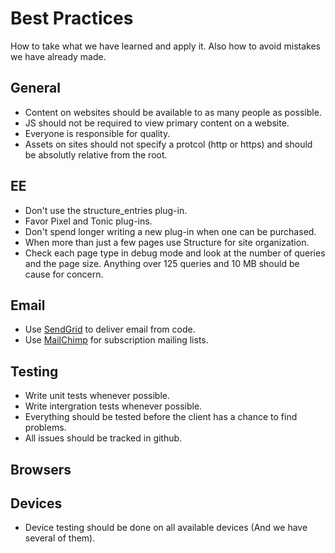 Best Practices
==============

How to take what we have learned and apply it. Also how to avoid mistakes we have already made.

General
-------

* Content on websites should be available to as many people as possible.
* JS should not be required to view primary content on a website.
* Everyone is responsible for quality.
* Assets on sites should not specify a protcol (http or https) and should be absolutly relative from the root.


EE
-------

* Don't use the structure_entries plug-in.
* Favor Pixel and Tonic plug-ins. 
* Don't spend longer writing a new plug-in when one can be purchased.
* When more than just a few pages use Structure for site organization.
* Check each page type in debug mode and look at the number of queries and the page size. Anything over 125 queries and 10 MB should be cause for concern.


Email
-------

* Use [SendGrid](http://sendgrid.com) to deliver email from code.
* Use [MailChimp](http://mailchimp.com/) for subscription mailing lists.


Testing
-------

* Write unit tests whenever possible.
* Write intergration tests whenever possible.
* Everything should be tested before the client has a chance to find problems.
* All issues should be tracked in github.

Browsers
-------



Devices
-------

* Device testing should be done on all available devices (And we have several of them).
